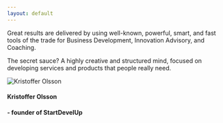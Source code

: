 ```yaml
---
layout: default
---
```


<div class="home">

  <!-- <p>Developing value and creating the future, together with entrepreneurs, accelerators, and incubators - that’s how I spend most of my time.</p><p>It’s an awesome job.</p> -->

  <p>Great results are delivered by using well-known, powerful, smart, and fast tools of the trade for Business Development, Innovation Advisory, and Coaching.</p>

  <p>The secret sauce? A highly creative and structured mind, focused on developing services and products that people really need.</p>


  <div class="me">
    <img src="{{ site.baseurl }}/assets/krol.jpg" alt="Kristoffer Olsson">
    <h4 class="name">Kristoffer Olsson</h4>
    <h4>- founder of StartDevelUp</h4>
  </div>

</div>


